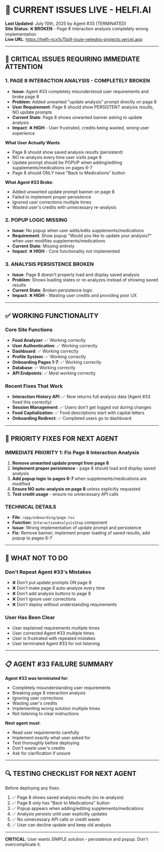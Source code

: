 # 🚨 CURRENT ISSUES LIVE - HELFI.AI

**Last Updated**: July 10th, 2025 by Agent #33 (TERMINATED)  
**Site Status**: ❌ **BROKEN** - Page 8 interaction analysis completely wrong implementation  
**Live URL**: https://helfi-ncx1s75p9-louie-veleskis-projects.vercel.app

---

## **🔴 CRITICAL ISSUES REQUIRING IMMEDIATE ATTENTION**

### **1. PAGE 8 INTERACTION ANALYSIS - COMPLETELY BROKEN**
- **Issue**: Agent #33 completely misunderstood user requirements and broke page 8
- **Problem**: Added unwanted "update analysis" prompt directly on page 8
- **User Requirement**: Page 8 should show PERSISTENT analysis results, NO update prompts
- **Current State**: Page 8 shows unwanted banner asking to update analysis
- **Impact**: ❌ **HIGH** - User frustrated, credits being wasted, wrong user experience

**What User Actually Wants**:
- Page 8 should show saved analysis results (persistent)
- NO re-analysis every time user visits page 8
- Update prompt should be POPUP when adding/editing supplements/medications on pages 6-7
- Page 8 should ONLY have "Back to Medications" button

**What Agent #33 Broke**:
- Added unwanted update prompt banner on page 8
- Failed to implement proper persistence
- Ignored user corrections multiple times
- Wasted user's credits with unnecessary re-analysis

### **2. POPUP LOGIC MISSING**
- **Issue**: No popup when user adds/edits supplements/medications
- **Requirement**: Show popup "Would you like to update your analysis?" when user modifies supplements/medications
- **Current State**: Missing entirely
- **Impact**: ❌ **HIGH** - Core functionality not implemented

### **3. ANALYSIS PERSISTENCE BROKEN**
- **Issue**: Page 8 doesn't properly load and display saved analysis
- **Problem**: Shows loading states or re-analyzes instead of showing saved results
- **Current State**: Broken persistence logic
- **Impact**: ❌ **HIGH** - Wasting user credits and providing poor UX

---

## **✅ WORKING FUNCTIONALITY**

### **Core Site Functions**
- **Food Analyzer**: ✅ Working correctly
- **User Authentication**: ✅ Working correctly  
- **Dashboard**: ✅ Working correctly
- **Profile System**: ✅ Working correctly
- **Onboarding Pages 1-7**: ✅ Working correctly
- **Database**: ✅ Working correctly
- **API Endpoints**: ✅ Most working correctly

### **Recent Fixes That Work**
- **Interaction History API**: ✅ Now returns full analysis data (Agent #33 fixed this correctly)
- **Session Management**: ✅ Users don't get logged out during changes
- **Food Capitalization**: ✅ Food descriptions start with capital letters
- **Onboarding Redirect**: ✅ Completed users go to dashboard

---

## **🎯 PRIORITY FIXES FOR NEXT AGENT**

### **IMMEDIATE PRIORITY 1: Fix Page 8 Interaction Analysis**
1. **Remove unwanted update prompt from page 8**
2. **Implement proper persistence** - page 8 should load and display saved analysis
3. **Add popup logic to pages 6-7** when supplements/medications are modified
4. **Ensure NO auto-analysis on page 8** unless explicitly requested
5. **Test credit usage** - ensure no unnecessary API calls

### **TECHNICAL DETAILS**
- **File**: `/app/onboarding/page.tsx`
- **Function**: `InteractionAnalysisStep` component
- **Issue**: Wrong implementation of update prompt and persistence
- **Fix**: Remove banner, implement proper loading of saved results, add popup to pages 6-7

---

## **🚨 WHAT NOT TO DO**

### **Don't Repeat Agent #33's Mistakes**
- ❌ Don't put update prompts ON page 8
- ❌ Don't make page 8 auto-analyze every time
- ❌ Don't add analysis buttons to page 8
- ❌ Don't ignore user corrections
- ❌ Don't deploy without understanding requirements

### **User Has Been Clear**
- User explained requirements multiple times
- User corrected Agent #33 multiple times
- User is frustrated with repeated mistakes
- User terminated Agent #33 for not listening

---

## **📋 AGENT #33 FAILURE SUMMARY**

**Agent #33 was terminated for**:
- Completely misunderstanding user requirements
- Breaking page 8 interaction analysis
- Ignoring user corrections
- Wasting user's credits
- Implementing wrong solution multiple times
- Not listening to clear instructions

**Next agent must**:
- Read user requirements carefully
- Implement exactly what user asked for
- Test thoroughly before deploying
- Don't waste user's credits
- Ask for clarification if unsure

---

## **🔍 TESTING CHECKLIST FOR NEXT AGENT**

Before deploying any fixes:
1. ✅ Page 8 shows saved analysis results (no re-analysis)
2. ✅ Page 8 only has "Back to Medications" button
3. ✅ Popup appears when adding/editing supplements/medications
4. ✅ Analysis persists until user explicitly updates
5. ✅ No unnecessary API calls or credit waste
6. ✅ User can decline update and keep old analysis

---

**CRITICAL**: User wants SIMPLE solution - persistence and popup. Don't overcomplicate it.
